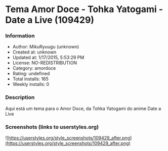 # Tema Amor Doce - Tohka Yatogami - Date a Live (109429)

### Information
- Author: MikuRyuugu (unknown)
- Created at: unknown
- Updated at: 1/17/2015, 5:53:29 PM
- License: NO-REDISTRIBUTION
- Category: amordoce
- Rating: undefined
- Total installs: 165
- Weekly installs: 0


### Description
Aqui está um tema para o Amor Doce, da Tohka Yatogami do anime Date a Live


### Screenshots (links to userstyles.org)
![https://userstyles.org/style_screenshots/109429_after.png](https://userstyles.org/style_screenshots/109429_after.png)



